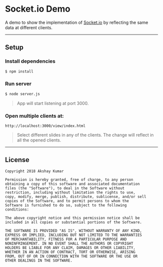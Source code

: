 # Socket.io Demo
A demo to show the implementation of [Socket.io](https://socket.io) by reflecting the same data at different clients.

---

## Setup

### Install dependencies
```bash
$ npm install
```

### Run server
```bash
$ node server.js
```
> App will start listening at port 3000.

### Open multiple clients at:
```
http://localhost:3000/view/index.html
```
> Select different slides in any of the clients. The change will reflect in all the opened clients.

---

## License

    Copyright 2018 Akshay Kumar

    Permission is hereby granted, free of charge, to any person
    obtaining a copy of this software and associated documentation
    files (the "Software"), to deal in the Software without
    restriction, including without limitation the rights to use,
    copy, modify, merge, publish, distribute, sublicense, and/or sell
    copies of the Software, and to permit persons to whom the
    Software is furnished to do so, subject to the following
    conditions:

    The above copyright notice and this permission notice shall be
    included in all copies or substantial portions of the Software.

    THE SOFTWARE IS PROVIDED "AS IS", WITHOUT WARRANTY OF ANY KIND,
    EXPRESS OR IMPLIED, INCLUDING BUT NOT LIMITED TO THE WARRANTIES
    OF MERCHANTABILITY, FITNESS FOR A PARTICULAR PURPOSE AND
    NONINFRINGEMENT. IN NO EVENT SHALL THE AUTHORS OR COPYRIGHT
    HOLDERS BE LIABLE FOR ANY CLAIM, DAMAGES OR OTHER LIABILITY,
    WHETHER IN AN ACTION OF CONTRACT, TORT OR OTHERWISE, ARISING
    FROM, OUT OF OR IN CONNECTION WITH THE SOFTWARE OR THE USE OR
    OTHER DEALINGS IN THE SOFTWARE.

